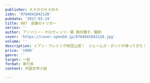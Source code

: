 ```yaml
---
publisher: ＫＡＤＯＫＡＷＡ
isbn: '9784041042120'
pubdate: '2017-03-24'
title: 007　逆襲のトリガー
series: ''
author: アンソニー・ホロヴィッツ／著 駒月雅子／翻訳
cover: 'https://cover.openbd.jp/9784041042120.jpg'
volume: ''
description: イアン・フレミング財団公認！　ジェームズ・ボンドが帰ってきた！
price: '1900'
genre: ''
target: 一般
format: 単行本
content: 外国文学小説

---
```

